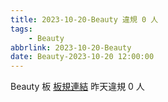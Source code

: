 ```yaml
---
title: 2023-10-20-Beauty 違規 0 人
tags:
    - Beauty
abbrlink: 2023-10-20-Beauty
date: Beauty-2023-10-20 12:00:00
---
```

Beauty 板 [板規連結](https://www.ptt.cc/bbs/Beauty/M.1630069980.A.84B.html)
昨天違規 0 人

